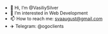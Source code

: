 - 👋 Hi, I’m @VasiliySilver
- 👀 I’m interested in Web Development
- 📫 How to reach me: svaaugust@gmail.com
- ✈️ Telegram: @ogoclients

<!---
VasiliySilver/VasiliySilver is a ✨ special ✨ repository because its `README.md` (this file) appears on your GitHub profile.
You can click the Preview link to take a look at your changes.
--->
